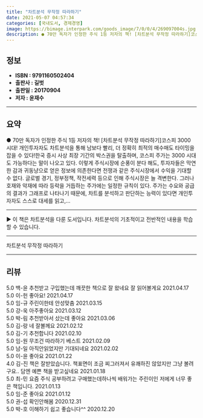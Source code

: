 ```yaml
---
title: "차트분석 무작정 따라하기"
date: 2021-05-07 04:57:34
categories: [국내도서, 경제경영]
image: https://bimage.interpark.com/goods_image/7/0/0/4/269097004s.jpg
description: ● 70만 독자가 인정한 주식 1등 저자의 책! [차트분석 무작정 따라하기]코스피 3000 시대! 개인투자자도 차트분석을 통해 남보다 빨리, 더 정확히 최적의 매수매도 타이밍을 잡을 수 있다!한국 증시 사상 최장 기간의 박스권을 탈출하며, 코스피 주가는 3000 시대도 가능하다는 말이
---
```


## **정보**

- **ISBN : 9791160502404**
- **출판사 : 길벗**
- **출판일 : 20170904**
- **저자 : 윤재수**

------



## **요약**

●  70만 독자가 인정한 주식 1등 저자의 책! [차트분석 무작정 따라하기]코스피 3000 시대! 개인투자자도 차트분석을 통해 남보다 빨리, 더 정확히 최적의 매수매도 타이밍을 잡을 수 있다!한국 증시 사상 최장 기간의 박스권을 탈출하며, 코스피 주가는 3000 시대도 가능하다는 말이 나오고 있다. 이렇게 주식시장에 순풍이 분다 해도, 투자자들은 막연한 감과 귀동냥으로 얻은 정보에 의존한다면 전쟁과 같은 주식시장에서 수익을 기대할 수 없다.  글로벌 경기, 정부정책, 작전세력 등으로 인해 주식시장은 늘 격변한다. 그러나 호재와 악재에 따라 등락을 거듭하는 주가에는 일정한 규칙이 있다. 주가는 수요와 공급의 결과가 그래프로 나타나기 때문에, 차트를 분석하고 판단하는 능력이 있다면 개인투자자도 스스로 대세를 읽고,...

------

▶ 이 책은 차트분석을 다룬 도서입니다. 차트분석의 기초적이고 전반적인 내용을 학습할 수 있습니다.

------


차트분석 무작정 따라하기 

------


## **리뷰** 

5.0 백-윤 추천받고 구입했는데 깨끗한 책으로 잘 왔네요 잘 읽어볼게요  2021.04.17 <br/>5.0 이-헌 좋아요! 2021.04.17 <br/>5.0 임-규 주린이한테 안성맞춤 2021.03.15 <br/>5.0 강-욱 아주좋아요 2021.03.12 <br/>5.0 박-림 추천받아서 샀는데 좋아요 2021.03.06 <br/>5.0 김-랑 네 잘볼께요 2021.02.12 <br/>5.0 김-기 추천합니다 2021.02.10 <br/>5.0 임-원 무조건 따라하기 베스트 2021.02.09 <br/>5.0 남-일 아직안읽었지만 기대되네요 2021.02.02 <br/>5.0 이-윤 좋아요 2021.01.22 <br/>4.0 김-진 책은 잘받았습니다. 책표면이 조금  찌그러져서  유쾌하진  않았지만  그냥 볼려구요..  담엔  예쁜 책을 받고싶네요 2021.01.18 <br/>5.0 최-민 요즘 주식 공부하려고 구매했는데하나씩 배워가는 주린이인 저에게 너무 좋은 책입니다.
 2021.01.13 <br/>5.0 임-준 좋아요 2021.01.12 <br/>5.0 권-섭 확인안해봄 2020.12.31 <br/>5.0 박-호 이해하기 쉽고 좋습니다^^ 2020.12.20 <br/>